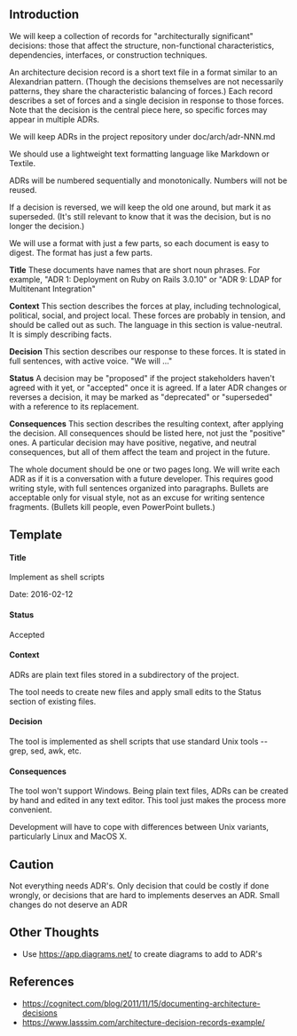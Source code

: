 ## Introduction

We will keep a collection of records for "architecturally significant" decisions: those that affect the structure, non-functional characteristics, dependencies, interfaces, or construction techniques.

An architecture decision record is a short text file in a format similar to an Alexandrian pattern. (Though the decisions themselves are not necessarily patterns, they share the characteristic balancing of forces.) Each record describes a set of forces and a single decision in response to those forces. Note that the decision is the central piece here, so specific forces may appear in multiple ADRs.

We will keep ADRs in the project repository under doc/arch/adr-NNN.md

We should use a lightweight text formatting language like Markdown or Textile.

ADRs will be numbered sequentially and monotonically. Numbers will not be reused.

If a decision is reversed, we will keep the old one around, but mark it as superseded. (It's still relevant to know that it was the decision, but is no longer the decision.)

We will use a format with just a few parts, so each document is easy to digest. The format has just a few parts.

**Title** These documents have names that are short noun phrases. For example, "ADR 1: Deployment on Ruby on Rails 3.0.10" or "ADR 9: LDAP for Multitenant Integration"

**Context** This section describes the forces at play, including technological, political, social, and project local. These forces are probably in tension, and should be called out as such. The language in this section is value-neutral. It is simply describing facts.

**Decision** This section describes our response to these forces. It is stated in full sentences, with active voice. "We will …"

**Status** A decision may be "proposed" if the project stakeholders haven't agreed with it yet, or "accepted" once it is agreed. If a later ADR changes or reverses a decision, it may be marked as "deprecated" or "superseded" with a reference to its replacement.

**Consequences** This section describes the resulting context, after applying the decision. All consequences should be listed here, not just the "positive" ones. A particular decision may have positive, negative, and neutral consequences, but all of them affect the team and project in the future.

The whole document should be one or two pages long. We will write each ADR as if it is a conversation with a future developer. This requires good writing style, with full sentences organized into paragraphs. Bullets are acceptable only for visual style, not as an excuse for writing sentence fragments. (Bullets kill people, even PowerPoint bullets.)

## Template 

#### Title
Implement as shell scripts

Date: 2016-02-12

#### Status
Accepted

#### Context
ADRs are plain text files stored in a subdirectory of the project.

The tool needs to create new files and apply small edits to the Status section of existing files.

#### Decision
The tool is implemented as shell scripts that use standard Unix tools -- grep, sed, awk, etc.

#### Consequences
The tool won't support Windows. Being plain text files, ADRs can be created by hand and edited in any text editor. This tool just makes the process more convenient.

Development will have to cope with differences between Unix variants, particularly Linux and MacOS X.

## Caution
Not everything needs ADR's. Only decision that could be costly if done wrongly, or decisions that are hard to implements deserves an ADR. Small changes do not deserve an ADR

## Other Thoughts
- Use https://app.diagrams.net/ to create diagrams to add to ADR's

## References

- https://cognitect.com/blog/2011/11/15/documenting-architecture-decisions
- https://www.lasssim.com/architecture-decision-records-example/

